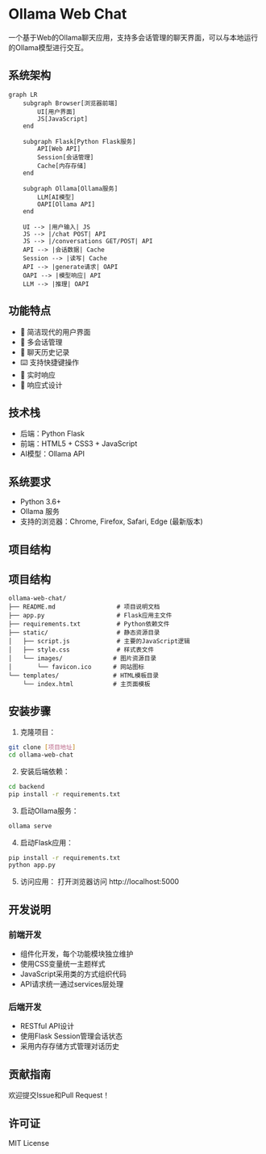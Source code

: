 # Ollama Web Chat

一个基于Web的Ollama聊天应用，支持多会话管理的聊天界面，可以与本地运行的Ollama模型进行交互。

## 系统架构

```mermaid
graph LR
    subgraph Browser[浏览器前端]
        UI[用户界面]
        JS[JavaScript]
    end
    
    subgraph Flask[Python Flask服务]
        API[Web API]
        Session[会话管理]
        Cache[内存存储]
    end
    
    subgraph Ollama[Ollama服务]
        LLM[AI模型]
        OAPI[Ollama API]
    end
    
    UI --> |用户输入| JS
    JS --> |/chat POST| API
    JS --> |/conversations GET/POST| API
    API --> |会话数据| Cache
    Session --> |读写| Cache
    API --> |generate请求| OAPI
    OAPI --> |模型响应| API
    LLM --> |推理| OAPI
```

## 功能特点

- 🚀 简洁现代的用户界面
- 💬 多会话管理
- 📝 聊天历史记录
- ⌨️ 支持快捷键操作
- 🔄 实时响应
- 📱 响应式设计

## 技术栈

- 后端：Python Flask
- 前端：HTML5 + CSS3 + JavaScript
- AI模型：Ollama API

## 系统要求

- Python 3.6+
- Ollama 服务
- 支持的浏览器：Chrome, Firefox, Safari, Edge (最新版本)

## 项目结构

## 项目结构

```
ollama-web-chat/
├── README.md                 # 项目说明文档
├── app.py                    # Flask应用主文件
├── requirements.txt          # Python依赖文件
├── static/                   # 静态资源目录
│   ├── script.js             # 主要的JavaScript逻辑
│   ├── style.css             # 样式表文件
│   └── images/              # 图片资源目录
│       └── favicon.ico      # 网站图标
└── templates/               # HTML模板目录
    └── index.html           # 主页面模板
```


## 安装步骤

1. 克隆项目：
```bash
git clone [项目地址]
cd ollama-web-chat
```

2. 安装后端依赖：
```bash
cd backend
pip install -r requirements.txt
```

3. 启动Ollama服务：
```bash
ollama serve
```

4. 启动Flask应用：
```bash
pip install -r requirements.txt
python app.py
```

5. 访问应用：
打开浏览器访问 http://localhost:5000

## 开发说明

### 前端开发
- 组件化开发，每个功能模块独立维护
- 使用CSS变量统一主题样式
- JavaScript采用类的方式组织代码
- API请求统一通过services层处理

### 后端开发
- RESTful API设计
- 使用Flask Session管理会话状态
- 采用内存存储方式管理对话历史

## 贡献指南

欢迎提交Issue和Pull Request！

## 许可证

MIT License
